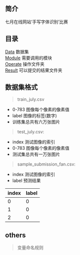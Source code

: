 ## 简介
七月在线网站‘手写字体识别’比赛

## 目录
[Data](Data)   数据集  
[Module](Operate/Module)   需要调用的模块  
[Operate](Operate)   操作文件夹  
[Result](Result)   可以提交的结果文件夹

## 数据集格式
>train_july.csv
- 0-783  图像每个像素的像素值
- label 图像的标签(数字)
- 训练集总共有六万张图片

> test_july.csv:
- index 测试图像的索引
- 0-783 图像每个像素的像素值
- 测试集总共有一万张图片

> sample_submission_fan.csv:
- index 测试图像的索引
- label  预测结果

| index | label |
| --- | --- |
| 0 | 0 |
| 1 | 0 |
| 2 | 0 |

## others
> 变量命名规则
